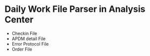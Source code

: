 # Daily Work File Parser in Analysis Center

- Checkin File
- APDM detail File
- Error Protocol File
- Order File